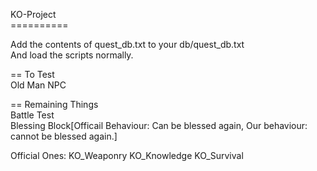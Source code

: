 KO-Project<br>
==========<br>

Add the contents of quest_db.txt to your db/quest_db.txt<br>
And load the scripts normally.<br>

== To Test<br>
Old Man NPC<br>

== Remaining Things<br>
Battle Test<br>
Blessing Block[Officail Behaviour: Can be blessed again, Our behaviour: cannot be blessed again.]

Official Ones:
KO_Weaponry
KO_Knowledge
KO_Survival
